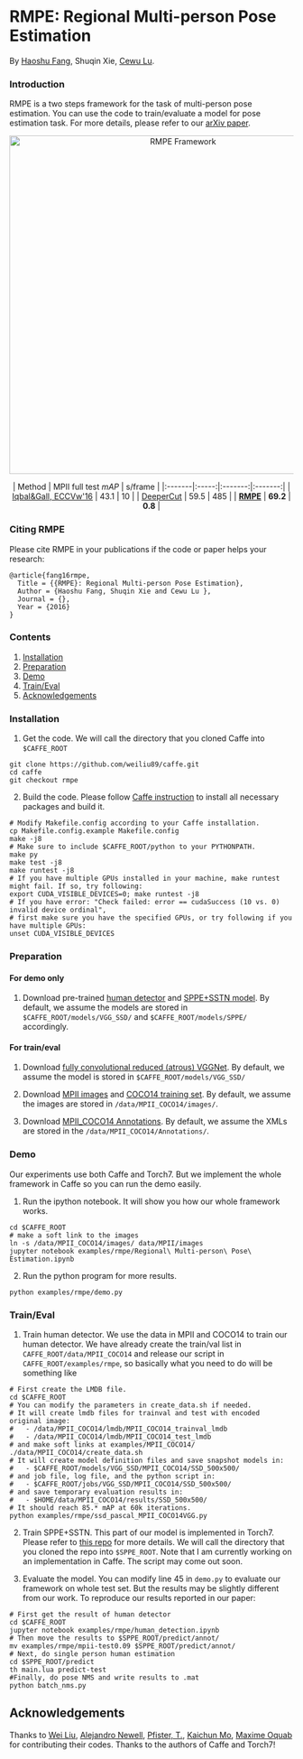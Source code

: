 # RMPE: Regional Multi-person Pose Estimation

By [Haoshu Fang](https://fang-haoshu.github.io), Shuqin Xie, [Cewu Lu](https://cvsjtu.wordpress.com/).

### Introduction

RMPE is a two steps framework for the task of multi-person pose estimation. You can use the code to train/evaluate a model for pose estimation task. For more details, please refer to our [arXiv paper](http://arxiv.org/abs/1512.02325).

<p align="center">
<img src="https://github.com/Fang-Haoshu/Fang-Haoshu.github.io/blob/master/images/publications/rmpe/framework.jpg" alt="RMPE Framework" width="600px">
</p>

<center>

| Method | MPII full test *mAP* | s/frame |
|:-------|:-----:|:-------:|:-------:|
| [Iqbal&Gall, ECCVw'16](http://arxiv.org/abs/1608.08526) | 43.1 | 10 |
| [DeeperCut](http://pose.mpi-inf.mpg.de/) | 59.5 | 485 | 
| **[RMPE](https://fang-haoshu.github.io/publications/rmpe/)** | **69.2** | **0.8** |

</center>

### Citing RMPE

Please cite RMPE in your publications if the code or paper helps your research:

    @article{fang16rmpe,
      Title = {{RMPE}: Regional Multi-person Pose Estimation},
      Author = {Haoshu Fang, Shuqin Xie and Cewu Lu },
      Journal = {},
      Year = {2016}
    }

### Contents
1. [Installation](#installation)
2. [Preparation](#preparation)
3. [Demo](#demo)
4. [Train/Eval](#traineval)
5. [Acknowledgements](#models)

### Installation
1. Get the code. We will call the directory that you cloned Caffe into `$CAFFE_ROOT`
  ```Shell
  git clone https://github.com/weiliu89/caffe.git
  cd caffe
  git checkout rmpe
  ```

2. Build the code. Please follow [Caffe instruction](http://caffe.berkeleyvision.org/installation.html) to install all necessary packages and build it.
  ```Shell
  # Modify Makefile.config according to your Caffe installation.
  cp Makefile.config.example Makefile.config
  make -j8
  # Make sure to include $CAFFE_ROOT/python to your PYTHONPATH.
  make py
  make test -j8
  make runtest -j8
  # If you have multiple GPUs installed in your machine, make runtest might fail. If so, try following:
  export CUDA_VISIBLE_DEVICES=0; make runtest -j8
  # If you have error: "Check failed: error == cudaSuccess (10 vs. 0)  invalid device ordinal",
  # first make sure you have the specified GPUs, or try following if you have multiple GPUs:
  unset CUDA_VISIBLE_DEVICES
  ```

### Preparation
#### For demo only
1. Download pre-trained [human detector]() and [SPPE+SSTN model](). By default, we assume the models are stored in `$CAFFE_ROOT/models/VGG_SSD/` and `$CAFFE_ROOT/models/SPPE/` accordingly.

#### For train/eval
1. Download [fully convolutional reduced (atrous) VGGNet](https://gist.github.com/weiliu89/2ed6e13bfd5b57cf81d6). By default, we assume the model is stored in `$CAFFE_ROOT/models/VGG_SSD/`

2. Download [MPII images](http://datasets.d2.mpi-inf.mpg.de/andriluka14cvpr/mpii_human_pose_v1.tar.gz) and [COCO14 training set](http://msvocds.blob.core.windows.net/coco2014/train2014.zip). By default, we assume the images are stored in `/data/MPII_COCO14/images/`.

3. Download [MPII_COCO14 Annotations](). By default, we assume the XMLs are stored in the `/data/MPII_COCO14/Annotations/`.

### Demo
Our experiments use both Caffe and Torch7. But we implement the whole framework in Caffe so you can run the demo easily.
1. Run the ipython notebook. It will show you how our whole framework works.
  ```Shell
  cd $CAFFE_ROOT
  # make a soft link to the images
  ln -s /data/MPII_COCO14/images/ data/MPII/images
  jupyter notebook examples/rmpe/Regional\ Multi-person\ Pose\ Estimation.ipynb
  ```

2. Run the python program for more results.

  ```Shell
  python examples/rmpe/demo.py
  ```

### Train/Eval
1. Train human detector. 
We use the data in MPII and COCO14 to train our human detector. We have already create the train/val list in `CAFFE_ROOT/data/MPII_COCO14` and release our script in `CAFFE_ROOT/examples/rmpe`, so basically what you need to do will be something like
  ```Shell
  # First create the LMDB file.
  cd $CAFFE_ROOT
  # You can modify the parameters in create_data.sh if needed.
  # It will create lmdb files for trainval and test with encoded original image:
  #   - /data/MPII_COCO14/lmdb/MPII_COCO14_trainval_lmdb
  #   - /data/MPII_COCO14/lmdb/MPII_COCO14_test_lmdb
  # and make soft links at examples/MPII_COCO14/
  ./data/MPII_COCO14/create_data.sh
  # It will create model definition files and save snapshot models in:
  #   - $CAFFE_ROOT/models/VGG_SSD/MPII_COCO14/SSD_500x500/
  # and job file, log file, and the python script in:
  #   - $CAFFE_ROOT/jobs/VGG_SSD/MPII_COCO14/SSD_500x500/
  # and save temporary evaluation results in:
  #   - $HOME/data/MPII_COCO14/results/SSD_500x500/
  # It should reach 85.* mAP at 60k iterations.
  python examples/rmpe/ssd_pascal_MPII_COCO14VGG.py
  ```

2. Train SPPE+SSTN.
This part of our model is implemented in Torch7. Please refer to [this repo]() for more details.
We will call the directory that you cloned the repo into `$SPPE_ROOT`.
Note that I am currently working on an implementation in Caffe. The script may come out soon.


3. Evaluate the model. You can modify line 45 in `demo.py` to evaluate our framework on whole test set. But the results may be slightly different from our work. To reproduce our results reported in our paper:
  ```Shell
  # First get the result of human detector
  cd $CAFFE_ROOT
  jupyter notebook examples/rmpe/human_detection.ipynb
  # Then move the results to $SPPE_ROOT/predict/annot/
  mv examples/rmpe/mpii-test0.09 $SPPE_ROOT/predict/annot/
  # Next, do single person human estimation
  cd $SPPE_ROOT/predict
  th main.lua predict-test
  #Finally, do pose NMS and write results to .mat
  python batch_nms.py

  ```

## Acknowledgements ##

Thanks to [Wei Liu](https://github.com/weiliu89/caffe/tree/ssd), [Alejandro Newell](https://github.com/anewell/pose-hg-train), [Pfister, T.](https://github.com/tpfister/caffe-heatmap), [Kaichun Mo](https://github.com/daerduoCarey/SpatialTransformerLayer), [Maxime Oquab](https://github.com/qassemoquab/stnbhwd) for contributing their codes. 
Thanks to the authors of Caffe and Torch7!